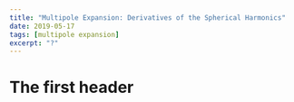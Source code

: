 ```yaml
---
title: "Multipole Expansion: Derivatives of the Spherical Harmonics"
date: 2019-05-17
tags: [multipole expansion]
excerpt: "?"
---
```


# The first header
